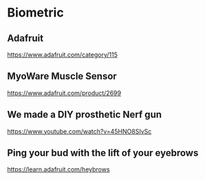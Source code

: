 # Biometric
## Adafruit
https://www.adafruit.com/category/115
## MyoWare Muscle Sensor
https://www.adafruit.com/product/2699
## We made a DIY prosthetic Nerf gun
https://www.youtube.com/watch?v=45HNO8SIvSc
## Ping your bud with the lift of your eyebrows
https://learn.adafruit.com/heybrows

